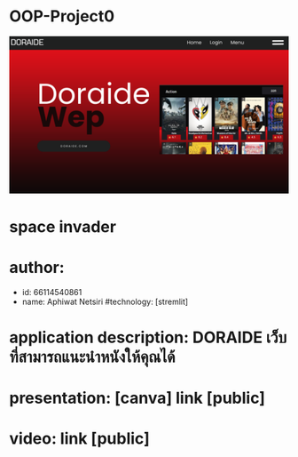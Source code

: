 # OOP-Project0

![banner](image/PMG/1.png)

# space invader
# author: 
  * id: 66114540861
  * name: Aphiwat Netsiri
#technology: [stremlit]

# application description: DORAIDE เว็บที่สามารถแนะนำหนังให้คุณได้

# presentation: [canva] link [public]

# video: link [public]


